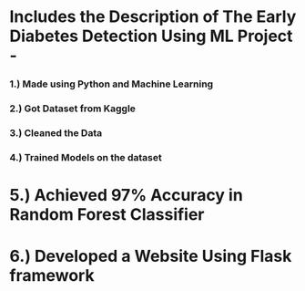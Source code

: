 # Includes the Description of The Early Diabetes Detection Using ML Project -  ###
### 1.) Made using Python and Machine Learning
### 2.) Got Dataset from Kaggle
### 3.) Cleaned the Data
### 4.) Trained Models on the dataset
# 5.) Achieved 97% Accuracy in Random Forest Classifier
# 6.) Developed a Website Using Flask framework
